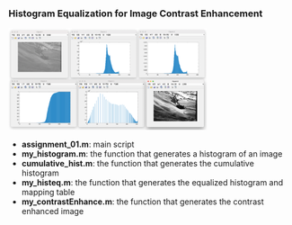 ### Histogram Equalization for Image Contrast Enhancement

<img src="image.png" width="70%" height="70%">

- **assignment_01.m**: main script
- **my_histogram.m**: the function that generates a histogram of an image
- **cumulative_hist.m**: the function that generates the cumulative histogram
- **my_histeq.m**: the function that generates the equalized histogram and mapping table
- **my_contrastEnhance.m**: the function that generates the contrast enhanced image
